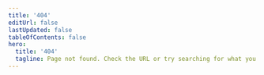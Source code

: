 ```yaml
---
title: '404'
editUrl: false
lastUpdated: false
tableOfContents: false
hero:
  title: '404'
  tagline: Page not found. Check the URL or try searching for what you were looking for.
---
```

